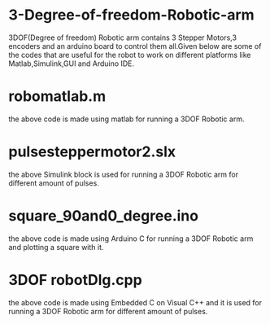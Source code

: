 # 3-Degree-of-freedom-Robotic-arm
3DOF(Degree of freedom) Robotic arm contains 3 Stepper Motors,3 encoders and an arduino board to control them all.Given below are some of the codes that are useful for the robot to work on different platforms like Matlab,Simulink,GUI and Arduino IDE.

# robomatlab.m
the above code is made using matlab for running a 3DOF Robotic arm.

# pulsesteppermotor2.slx
the above Simulink block is used for running a 3DOF Robotic arm for different amount of pulses.

# square_90and0_degree.ino
the above code is made using Arduino C for running a 3DOF Robotic arm and plotting a square with it.

# 3DOF robotDlg.cpp
the above code is made using Embedded C on Visual C++ and it is used for running a 3DOF Robotic arm for different amount of pulses.
